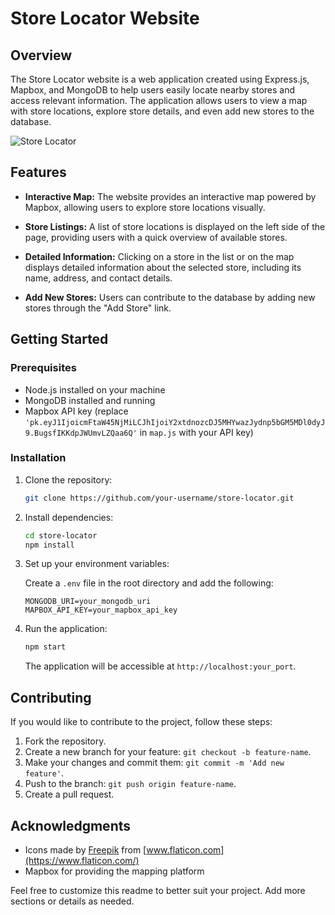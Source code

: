 # Store Locator Website

## Overview

The Store Locator website is a web application created using Express.js, Mapbox, and MongoDB to help users easily locate nearby stores and access relevant information. The application allows users to view a map with store locations, explore store details, and even add new stores to the database.

![Store Locator](https://ramin.website/assets/images/projects/store-app.jpg)

## Features

- **Interactive Map:** The website provides an interactive map powered by Mapbox, allowing users to explore store locations visually.

- **Store Listings:** A list of store locations is displayed on the left side of the page, providing users with a quick overview of available stores.

- **Detailed Information:** Clicking on a store in the list or on the map displays detailed information about the selected store, including its name, address, and contact details.

- **Add New Stores:** Users can contribute to the database by adding new stores through the "Add Store" link.

## Getting Started

### Prerequisites

- Node.js installed on your machine
- MongoDB installed and running
- Mapbox API key (replace `'pk.eyJ1IjoicmFtaW45NjMiLCJhIjoiY2xtdnozcDJ5MHYwazJydnp5bGM5MDl0dyJ9.BugsfIKKdpJWUmvLZQaa6Q'` in `map.js` with your API key)

### Installation

1. Clone the repository:

   ```bash
   git clone https://github.com/your-username/store-locator.git
   ```

2. Install dependencies:

   ```bash
   cd store-locator
   npm install
   ```

3. Set up your environment variables:

   Create a `.env` file in the root directory and add the following:

   ```
   MONGODB_URI=your_mongodb_uri
   MAPBOX_API_KEY=your_mapbox_api_key
   ```

4. Run the application:

   ```bash
   npm start
   ```

   The application will be accessible at `http://localhost:your_port`.

## Contributing

If you would like to contribute to the project, follow these steps:

1. Fork the repository.
2. Create a new branch for your feature: `git checkout -b feature-name`.
3. Make your changes and commit them: `git commit -m 'Add new feature'`.
4. Push to the branch: `git push origin feature-name`.
5. Create a pull request.

## Acknowledgments

- Icons made by [Freepik](https://www.freepik.com) from [www.flaticon.com](https://www.flaticon.com/)
- Mapbox for providing the mapping platform

Feel free to customize this readme to better suit your project. Add more sections or details as needed.
